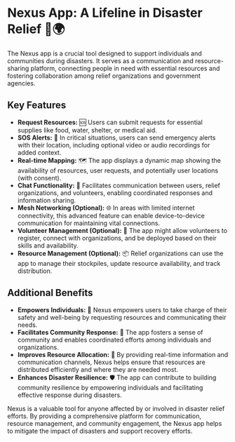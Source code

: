 # Nexus App: A Lifeline in Disaster Relief 🚨🌍

The Nexus app is a crucial tool designed to support individuals and communities during disasters. It serves as a communication and resource-sharing platform, connecting people in need with essential resources and fostering collaboration among relief organizations and government agencies.

## Key Features

- **Request Resources:** 🆘 Users can submit requests for essential supplies like food, water, shelter, or medical aid.
- **SOS Alerts:** 🚨 In critical situations, users can send emergency alerts with their location, including optional video or audio recordings for added context.
- **Real-time Mapping:** 🗺️ The app displays a dynamic map showing the availability of resources, user requests, and potentially user locations (with consent).
- **Chat Functionality:** 💬 Facilitates communication between users, relief organizations, and volunteers, enabling coordinated responses and information sharing.
- **Mesh Networking (Optional):** 🌐 In areas with limited internet connectivity, this advanced feature can enable device-to-device communication for maintaining vital connections.
- **Volunteer Management (Optional):** 👥 The app might allow volunteers to register, connect with organizations, and be deployed based on their skills and availability.
- **Resource Management (Optional):** 📦 Relief organizations can use the app to manage their stockpiles, update resource availability, and track distribution.

## Additional Benefits

- **Empowers Individuals:** 💪 Nexus empowers users to take charge of their safety and well-being by requesting resources and communicating their needs.
- **Facilitates Community Response:** 🤝 The app fosters a sense of community and enables coordinated efforts among individuals and organizations.
- **Improves Resource Allocation:** 🚚 By providing real-time information and communication channels, Nexus helps ensure that resources are distributed efficiently and where they are needed most.
- **Enhances Disaster Resilience:** 🛡️ The app can contribute to building community resilience by empowering individuals and facilitating effective response during disasters.

Nexus is a valuable tool for anyone affected by or involved in disaster relief efforts. By providing a comprehensive platform for communication, resource management, and community engagement, the Nexus app helps to mitigate the impact of disasters and support recovery efforts.
